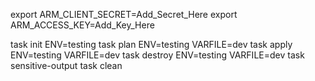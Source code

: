 export ARM_CLIENT_SECRET=Add_Secret_Here
export ARM_ACCESS_KEY=Add_Key_Here

task init    ENV=testing
task plan    ENV=testing VARFILE=dev
task apply   ENV=testing VARFILE=dev
task destroy ENV=testing VARFILE=dev
task sensitive-output
task clean